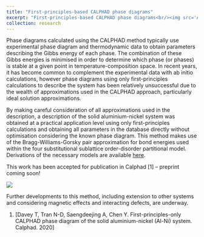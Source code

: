 ```yaml
---
title: "First-principles-based CALPHAD phase diagrams"
excerpt: "First-principles-based CALPHAD phase diagrams<br/><img src='AlNi_Davey2020.png'>"
collection: research
---
```


Phase diagrams calculated using the CALPHAD method typically use experimental phase diagram and thermodynamic data to obtain parameters describing the Gibbs energy of each phase. The combination of these Gibbs energies is minimised in order to determine which phase (or phases) is stable at a given point in temperature-composition space. In recent years, it has become common to complement the experimental data with ab initio calculations, however phase diagrams using only first-principles calculations to describe the system has been relatively unsuccessful due to the wealth of approximations used in the CALPHAD approach, particularly ideal solution approximations. 

By making careful consideration of all approximations used in the description, a description of the solid aluminium-nickel system was obtained at a practical application level using only first-principles calculations and obtaining all parameters in the database directly without optimisation considering the known phase diagram. This method makes use of the Bragg-Williams-Gorsky pair approximation for bond energies used within the four substitutional sublattice order-disorder partitional model. Derivations of the necessary models are available [here](http://tessadavey.com/research/order-disorder "Order-disorder models").

This work has been accepted for publication in Calphad [1] – preprint coming soon! 

<img src='AlNi_Davey2020.png'>

Further developments to this method, including extension to other systems and considering magnetic effects and interacting defects, are underway. 


1. [Davey T, Tran N-D, Saengdeejing A, Chen Y. First-principles-only CALPHAD phase diagram of the solid aluminium-nickel (Al-Ni) system. Calphad. 2020]